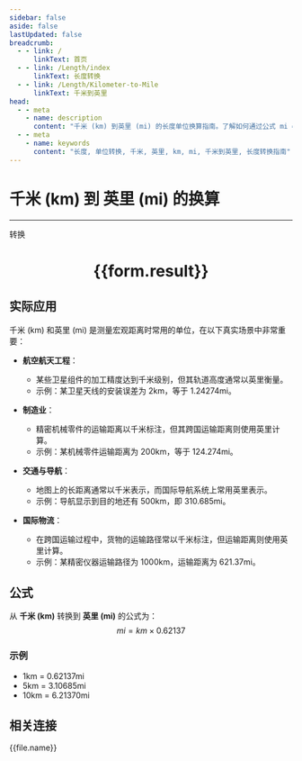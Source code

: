 ```yaml
---
sidebar: false
aside: false
lastUpdated: false
breadcrumb:
  - - link: /
      linkText: 首页
  - - link: /Length/index
      linkText: 长度转换
  - - link: /Length/Kilometer-to-Mile
      linkText: 千米到英里
head:
  - - meta
    - name: description
      content: "千米 (km) 到英里 (mi) 的长度单位换算指南。了解如何通过公式 mi = km × 0.62137 转换为英里。"
  - - meta
    - name: keywords
      content: "长度, 单位转换, 千米, 英里, km, mi, 千米到英里, 长度转换指南"
---
```

# 千米 (km) 到 英里 (mi) 的换算
---
<script setup>
import { onMounted, reactive, inject, ref } from 'vue'
import { NButton, NForm, NFormItem, NInput, NInputNumber, NSelect, NCard, useMessage,NGrid ,NGi } from 'naive-ui'
import { defineClientComponent } from 'vitepress'
import { Length } from '../../files';

const convert = inject('convert')

const form = reactive({
  number: null,
  result: '',
})

const convertHandler = () => {
  if (form.number !== null && !isNaN(form.number)) {
    const convertedValue = parseFloat(form.number) * 0.62137
    form.result = `${form.number}km = ${convertedValue.toFixed(5)}mi`
  } else {
    form.result = '请输入有效的数值。'
  }
}
</script>

<n-form size="large" :model="form">
  <n-form-item label="千米 (km)">
    <n-input-number v-model:value="form.number" placeholder="输入千米" style="width: 100%" />
  </n-form-item>
  <n-form-item>
    <n-button type="primary" @click="convertHandler" block>转换</n-button>
  </n-form-item>
</n-form>

<n-card  embedded :bordered="false" hoverable>
  <div  style="text-align:center">
    <h1>{{form.result}}</h1>
  </div>
</n-card>

## 实际应用

千米 (km) 和英里 (mi) 是测量宏观距离时常用的单位，在以下真实场景中非常重要：

- **航空航天工程**：
  - 某些卫星组件的加工精度达到千米级别，但其轨道高度通常以英里衡量。
  - 示例：某卫星天线的安装误差为 2km，等于 1.24274mi。

- **制造业**：
  - 精密机械零件的运输距离以千米标注，但其跨国运输距离则使用英里计算。
  - 示例：某机械零件运输距离为 200km，等于 124.274mi。

- **交通与导航**：
  - 地图上的长距离通常以千米表示，而国际导航系统上常用英里表示。
  - 示例：导航显示到目的地还有 500km，即 310.685mi。

- **国际物流**：
  - 在跨国运输过程中，货物的运输路径常以千米标注，但运输距离则使用英里计算。
  - 示例：某精密仪器运输路径为 1000km，运输距离为 621.37mi。

## 公式

从 **千米 (km)** 转换到 **英里 (mi)** 的公式为：
$$ mi = km \times 0.62137 $$

### 示例
- 1km = 0.62137mi
- 5km = 3.10685mi
- 10km = 6.21370mi

## 相关连接
<n-grid x-gap="12" :cols="4">
  <n-gi v-for="(file, index) in Length" :key="index">
    <n-button
      text
      tag="a"
      :href="file.path"
      type="primary"
    >
      {{file.name}}
    </n-button>
  </n-gi>
</n-grid>